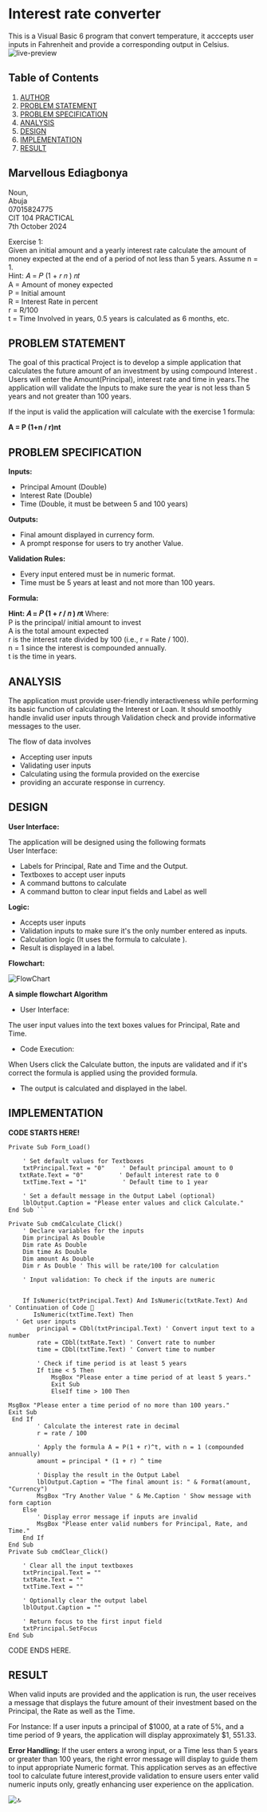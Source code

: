 # Interest rate converter

This is a Visual Basic  6 program that convert temperature, it acccepts user inputs in Fahrenheit and provide a corresponding output in Celsius.
![live-preview](https://github.com/marveeygoodlife/Interest-rate-converter/blob/main/images/Screenshot%202024-10-08%20173641.png)

 ## Table of Contents

1. [AUTHOR](#marvellous-ediagbonya)
1. [PROBLEM STATEMENT](#problem-statement)
2. [PROBLEM SPECIFICATION](#problem-specification)
3. [ANALYSIS](#analysis)
4. [DESIGN](#design)
5. [IMPLEMENTATION](#implementation)
5. [RESULT](#result)

## Marvellous Ediagbonya

Noun,  
Abuja  
07015824775  
CIT 104 PRACTICAL  
7th October 2024  

Exercise 1:   
 Given an initial amount and a yearly interest rate calculate the amount of money expected at the end of a period of not less than 5 years. Assume n = 1.   
Hint: 𝐴 = 𝑃 (1 + 𝑟 𝑛 ) 𝑛𝑡   
A = Amount of money expected   
P = Initial amount   
R = Interest Rate in percent   
r = R/100   
t = Time Involved in years, 0.5 years is calculated as 6 months, etc.   

## PROBLEM STATEMENT

The goal of this practical Project is to develop a simple application that calculates the future amount of an investment by using compound Interest . Users will enter the Amount(Principal), interest rate and time in years.The application will validate the Inputs to make sure the year is not less than 5 years and not greater than 100 years. 

If the input is valid the application will calculate with the exercise 1 formula:

<strong> A = P (1+n / r​)nt </strong>

## PROBLEM SPECIFICATION

<strong>Inputs: </strong>
- Principal Amount (Double)  
- Interest Rate (Double)  
- Time (Double, it must be between 5 and 100 years)
  
<strong>Outputs:</strong>

- Final amount displayed in currency form.  
- A prompt response for users  to try another Value.
  
<strong>Validation Rules:</strong>   


- Every input entered must be in numeric format.  
- Time must be 5 years at least and not more than 100 years.  

<strong>Formula:  </strong>
  
<strong> Hint: 𝐴 = 𝑃 (1 + 𝑟 / 𝑛 ) 𝑛t   </strong>
Where:  
P is the principal/ initial amount to invest  
A is the total amount expected  
r is the interest rate divided by 100 (i.e., r = Rate / 100).  
n = 1 since the interest is compounded annually.  
t is the time in years.  


## ANALYSIS

The application must provide user-friendly interactiveness while performing its basic function of calculating the Interest or Loan. 
It should smoothly handle invalid user inputs through Validation check and provide informative messages to the user.

The flow of data involves  
- Accepting user inputs 
- Validating user inputs
- Calculating using the formula provided on the exercise
- providing an accurate response in currency.

## DESIGN

<strong>User Interface:</strong>  

The application will be designed using the following formats  
User Interface:   
- Labels for Principal, Rate and Time and the Output.  
- Textboxes to accept user inputs  
- A command buttons to calculate  
- A command  button to clear input fields and Label as well  

<strong>Logic:</strong>

- Accepts user inputs  
- Validation inputs to make sure it's the only number entered as inputs.  
- Calculation logic (It uses the formula to calculate ).  
- Result is displayed in a label.  

<b>Flowchart: </b>

![FlowChart](https://github.com/marveeygoodlife/Interest-rate-converter/blob/main/images/Copy%20of%20Project%20proposal.jpg)

  <b> A simple flowchart Algorithm</b>


- User Interface:
  
The user input values into the text boxes values for Principal, Rate and Time.
 
- Code Execution:
  
When Users click the Calculate button, the inputs are validated and if it's correct the formula is applied using the provided formula.    
- The output is calculated and displayed in the label.  

## IMPLEMENTATION

<strong>CODE STARTS HERE! </strong>
```
Private Sub Form_Load()

    ' Set default values for Textboxes
    txtPrincipal.Text = "0"     ' Default principal amount to 0
   txtRate.Text = "0"          ' Default interest rate to 0
    txtTime.Text = "1"          ' Default time to 1 year

    ' Set a default message in the Output Label (optional)
    lblOutput.Caption = "Please enter values and click Calculate."
End Sub ```

Private Sub cmdCalculate_Click()
    ' Declare variables for the inputs
    Dim principal As Double
    Dim rate As Double
    Dim time As Double
    Dim amount As Double
    Dim r As Double ' This will be rate/100 for calculation

    ' Input validation: To check if the inputs are numeric


    If IsNumeric(txtPrincipal.Text) And IsNumeric(txtRate.Text) And  
' Continuation of Code 🔻
       IsNumeric(txtTime.Text) Then
  ' Get user inputs
        principal = CDbl(txtPrincipal.Text) ' Convert input text to a number
        rate = CDbl(txtRate.Text) ' Convert rate to number
        time = CDbl(txtTime.Text) ' Convert time to number

        ' Check if time period is at least 5 years
        If time < 5 Then
            MsgBox "Please enter a time period of at least 5 years."
            Exit Sub
            ElseIf time > 100 Then
            
MsgBox "Please enter a time period of no more than 100 years."
Exit Sub
 End If
        ' Calculate the interest rate in decimal
        r = rate / 100

        ' Apply the formula A = P(1 + r)^t, with n = 1 (compounded annually)
        amount = principal * (1 + r) ^ time

        ' Display the result in the Output Label
        lblOutput.Caption = "The final amount is: " & Format(amount, "Currency")
        MsgBox "Try Another Value " & Me.Caption ' Show message with form caption
    Else
        ' Display error message if inputs are invalid
        MsgBox "Please enter valid numbers for Principal, Rate, and Time."
    End If
End Sub
Private Sub cmdClear_Click()

    ' Clear all the input textboxes
    txtPrincipal.Text = ""
    txtRate.Text = ""
    txtTime.Text = ""
    
    ' Optionally clear the output label
    lblOutput.Caption = ""
    
    ' Return focus to the first input field
    txtPrincipal.SetFocus
End Sub
```
CODE ENDS HERE.


## RESULT

When valid inputs  are provided and the application is run, the user receives a message that displays the future amount of their investment based on the Principal, the Rate as well as the Time.   

For Instance: If a user inputs a principal of $1000, at a rate of 5%, and a time period of 9 years, the application will display approximately $1, 551.33.

 
<strong>Error Handling:</strong>
If the user enters a wrong input, or a Time less than 5  years or greater than 100 years, the right error message will display to guide them to  input appropriate Numeric format.
This application serves as an effective tool to calculate future interest,provide validation to ensure users enter valid numeric inputs only, greatly enhancing user experience on the application.


![🔝 ](#interest-rate-converter)
